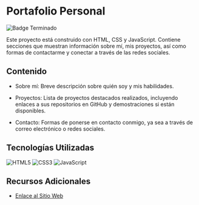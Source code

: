 # Portafolio Personal

![Badge Terminado](https://img.shields.io/badge/STATUS-%20TERMINADO-red)

Este proyecto está construido con HTML, CSS y JavaScript. Contiene secciones que muestran información sobre mí, mis proyectos, así como formas de contactarme y conectar a través de las redes sociales.

## Contenido

- Sobre mí: Breve descripción sobre quién soy y mis habilidades.

- Proyectos: Lista de proyectos destacados realizados, incluyendo enlaces a sus repositorios en GitHub y demostraciones si están disponibles.

- Contacto: Formas de ponerse en contacto conmigo, ya sea a través de correo electrónico o redes sociales.

## Tecnologías Utilizadas

![HTML5](https://img.shields.io/badge/html5-%23E34F26.svg?style=for-the-badge&logo=html5&logoColor=white)
![CSS3](https://img.shields.io/badge/css3-%231572B6.svg?style=for-the-badge&logo=css3&logoColor=white)
![JavaScript](https://img.shields.io/badge/javascript-%23323330.svg?style=for-the-badge&logo=javascript&logoColor=%23F7DF1E)

## Recursos Adicionales

- [Enlace al Sitio Web](https://nicole-palomino.netlify.app/)